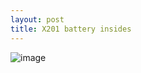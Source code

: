 ```yaml
---
layout: post
title: X201 battery insides
---
```

![image](https://github.com/bassusteur/bassusteur.github.io/blob/main/assets/img/x201/DSC_0495.jpg)
